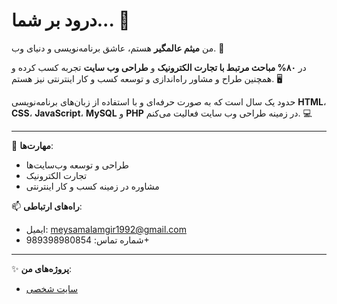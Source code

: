 # درود بر شما... 👋

من **میثم عالمگیر** هستم، عاشق برنامه‌نویسی و دنیای وب. 🚀

در **۸۰% مباحث مرتبط با تجارت الکترونیک** و **طراحی وب سایت** تجربه کسب کرده و همچنین طراح و مشاور راه‌اندازی و توسعه کسب و کار اینترنتی نیز هستم. 🖥️

حدود یک سال است که به صورت حرفه‌ای و با استفاده از زبان‌های برنامه‌نویسی **HTML**، **CSS**، **JavaScript**، **MySQL** و **PHP** در زمینه طراحی وب سایت فعالیت می‌کنم. 💻

---

🔧 **مهارت‌ها**:
- طراحی و توسعه وب‌سایت‌ها
- تجارت الکترونیک
- مشاوره در زمینه کسب و کار اینترنتی

📫 **راه‌های ارتباطی**:
- ایمیل: [meysamalamgir1992@gmail.com](mailto:meysamalamgir1992@gmail.com)
- شماره تماس: 989398980854+

---

✨ **پروژه‌های من**:
- [سایت شخصی](https://meysamalg.ir/ )
